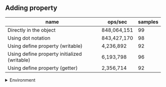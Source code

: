 ## Adding property

|name|ops/sec|samples|
|-|-|-|
|Directly in the object|848,064,151|99|
|Using dot notation|843,427,170|98|
|Using define property (writable)|4,236,892|92|
|Using define property initialized (writable)|6,193,798|96|
|Using define property (getter)|2,356,714|92|


<details>
<summary>Environment</summary>

* __Machine:__ linux x64 | 4 vCPUs | 15.6GB Mem
* __Run:__ Sun Mar 10 2024 15:33:27 GMT+0000 (Coordinated Universal Time)
</details>

<!--
{"environment":{"platform":"linux","arch":"x64","cpus":4,"totalMemory":15.606491088867188},"benchmarks":[{"name":"Directly in the object","opsSec":848064150.7195677,"samples":8},{"name":"Using dot notation","opsSec":843427170.3590678,"samples":8},{"name":"Using define property (writable)","opsSec":4236891.778481218,"samples":5},{"name":"Using define property initialized (writable)","opsSec":6193797.802056683,"samples":5},{"name":"Using define property (getter)","opsSec":2356714.246597577,"samples":4}]}-->

